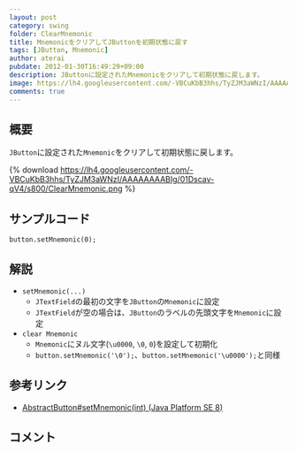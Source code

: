```yaml
---
layout: post
category: swing
folder: ClearMnemonic
title: MnemonicをクリアしてJButtonを初期状態に戻す
tags: [JButton, Mnemonic]
author: aterai
pubdate: 2012-01-30T16:49:29+09:00
description: JButtonに設定されたMnemonicをクリアして初期状態に戻します。
image: https://lh4.googleusercontent.com/-VBCuKbB3hhs/TyZJM3aWNzI/AAAAAAAABIg/01Dscav-qV4/s800/ClearMnemonic.png
comments: true
---
```

## 概要
`JButton`に設定された`Mnemonic`をクリアして初期状態に戻します。

{% download https://lh4.googleusercontent.com/-VBCuKbB3hhs/TyZJM3aWNzI/AAAAAAAABIg/01Dscav-qV4/s800/ClearMnemonic.png %}

## サンプルコード
<pre class="prettyprint"><code>button.setMnemonic(0);
</code></pre>

## 解説
- `setMnemonic(...)`
    - `JTextField`の最初の文字を`JButton`の`Mnemonic`に設定
    - `JTextField`が空の場合は、`JButton`のラベルの先頭文字を`Mnemonic`に設定
- `clear Mnemonic`
    - `Mnemonic`にヌル文字(`\u0000`, `\0`, `0`)を設定して初期化
    - `button.setMnemonic('\0');`、`button.setMnemonic('\u0000');`と同様

<!-- dummy comment line for breaking list -->

## 参考リンク
- [AbstractButton#setMnemonic(int) (Java Platform SE 8)](https://docs.oracle.com/javase/jp/8/docs/api/javax/swing/AbstractButton.html#setMnemonic-int-)

<!-- dummy comment line for breaking list -->

## コメント
